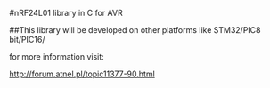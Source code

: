 #nRF24L01 library in C for AVR

##This library will be developed on other platforms like STM32/PIC8 bit/PIC16/

for more information visit:

http://forum.atnel.pl/topic11377-90.html